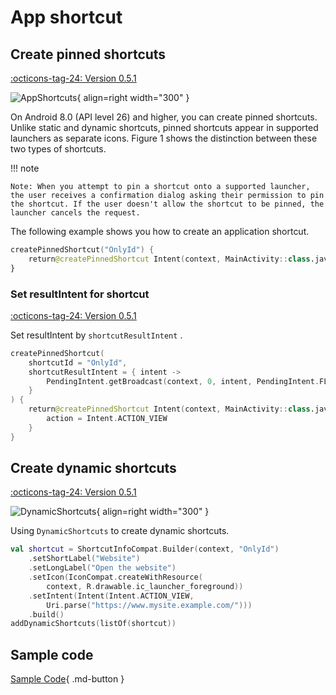 # App shortcut

## Create pinned shortcuts

[:octicons-tag-24: Version 0.5.1](https://ave.entropy2020.cn/version/VastTools/#051)

![AppShortcuts](../img/app_shortcuts.png){ align=right width="300" }

On Android 8.0 (API level 26) and higher, you can create pinned shortcuts. Unlike static and dynamic shortcuts, pinned shortcuts appear in supported launchers as separate icons. Figure 1 shows the distinction between these two types of shortcuts.

!!! note  
    
    Note: When you attempt to pin a shortcut onto a supported launcher, the user receives a confirmation dialog asking their permission to pin the shortcut. If the user doesn't allow the shortcut to be pinned, the launcher cancels the request.

The following example shows you how to create an application shortcut.

```kotlin
createPinnedShortcut("OnlyId") {
    return@createPinnedShortcut Intent(context, MainActivity::class.java)
}
```

### Set resultIntent for shortcut

[:octicons-tag-24: Version 0.5.1](https://ave.entropy2020.cn/version/VastTools/#051)

Set resultIntent by `shortcutResultIntent` .

```kotlin
createPinnedShortcut(
    shortcutId = "OnlyId",
    shortcutResultIntent = { intent ->
        PendingIntent.getBroadcast(context, 0, intent, PendingIntent.FLAG_IMMUTABLE)
    }
) {
    return@createPinnedShortcut Intent(context, MainActivity::class.java).apply {
        action = Intent.ACTION_VIEW
    }
}
```

## Create dynamic shortcuts

[:octicons-tag-24: Version 0.5.1](https://ave.entropy2020.cn/version/VastTools/#051)

![DynamicShortcuts](../img/dynamic_shortcuts.png){ align=right width="300" }

Using `DynamicShortcuts` to create dynamic shortcuts.

```kotlin
val shortcut = ShortcutInfoCompat.Builder(context, "OnlyId")
    .setShortLabel("Website")
    .setLongLabel("Open the website")
    .setIcon(IconCompat.createWithResource(
        context, R.drawable.ic_launcher_foreground))
    .setIntent(Intent(Intent.ACTION_VIEW,
        Uri.parse("https://www.mysite.example.com/")))
    .build()
addDynamicShortcuts(listOf(shortcut))
```

## Sample code

[Sample Code](https://github.com/SakurajimaMaii/Android-Vast-Extension/blob/develop/app-compose/src/main/kotlin/com/ave/vastgui/appcompose/example/AppShortcuts.kt){ .md-button }
